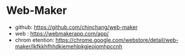 # Web-Maker 

- github: https://github.com/chinchang/web-maker
- web : https://webmakerapp.com/app/
- chrom etention: https://chrome.google.com/webstore/detail/web-maker/lkfkkhfhhdkiemehlpkgjeojomhpccnh
